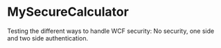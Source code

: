 # MySecureCalculator

Testing the different ways to handle WCF security: No security, one side and two side authentication.
